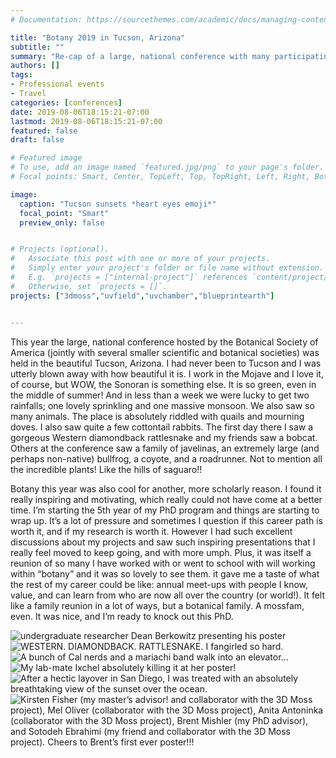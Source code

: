 ```yaml
---
# Documentation: https://sourcethemes.com/academic/docs/managing-content/

title: "Botany 2019 in Tucson, Arizona"
subtitle: ""
summary: "Re-cap of a large, national conference with many participating professional societies."
authors: []
tags: 
- Professional events
- Travel
categories: [conferences]
date: 2019-08-06T18:15:21-07:00
lastmod: 2019-08-06T18:15:21-07:00
featured: false
draft: false

# Featured image
# To use, add an image named `featured.jpg/png` to your page's folder.
# Focal points: Smart, Center, TopLeft, Top, TopRight, Left, Right, BottomLeft, Bottom, BottomRight.

image: 
  caption: "Tucson sunsets *heart eyes emoji*"
  focal_point: "Smart"
  preview_only: false


# Projects (optional).
#   Associate this post with one or more of your projects.
#   Simply enter your project's folder or file name without extension.
#   E.g. `projects = ["internal-project"]` references `content/project/deep-learning/index.md`.
#   Otherwise, set `projects = []`.
projects: ["3dmoss","uvfield","uvchamber","blueprintearth"]


---
```


This year the large, national conference hosted by the Botanical Society of America (jointly with several smaller scientific and botanical societies) was held in the beautiful Tucson, Arizona. I had never been to Tucson and I was utterly blown away with how beautiful it is. I work in the Mojave and I love it, of course, but WOW, the Sonoran is something else. It is so green, even in the middle of summer! And in less than a week we were lucky to get two rainfalls; one lovely sprinkling and one massive monsoon. We also saw so many animals. The place is absolutely riddled with quails and mourning doves. I also saw quite a few cottontail rabbits. The first day there I saw a gorgeous Western diamondback rattlesnake and my friends saw a bobcat. Others at the conference saw a family of javelinas, an extremely large (and perhaps non-native) bullfrog, a coyote, and a roadrunner. Not to mention all the incredible plants! Like the hills of saguaro!!

Botany this year was also cool for another, more scholarly reason. I found it really inspiring and motivating, which really could not have come at a better time. I’m starting the 5th year of my PhD program and things are starting to wrap up. It’s a lot of pressure and sometimes I question if this career path is worth it, and if my research is worth it. However I had such excellent discussions about my projects and saw such inspiring presentations that I really feel moved to keep going, and with more umph. Plus, it was itself a reunion of so many I have worked with or went to school with will working within “botany” and it was so lovely to see them. it gave me a taste of what the rest of my career could be like: annual meet-ups with people I know, value, and can learn from who are now all over the country (or world!). It felt like a family reunion in a lot of ways, but a botanical family. A mossfam, even. It was nice, and I’m ready to knock out this PhD.

![undergraduate researcher Dean Berkowitz presenting his poster](deanposter.JPG)
![WESTERN. DIAMONDBACK. RATTLESNAKE. I fangirled so hard.](snake.jpeg)
![A bunch of Cal nerds and a mariachi band walk into an elevator…](elevatormariachi.JPG)
![My lab-mate Ixchel absolutely killing it at her poster!](ixchelposter.JPG)
![After a hectic layover in San Diego, I was treated with an absolutely breathtaking view of the sunset over the ocean.](sky.JPG)
![Kirsten Fisher (my master’s advisor! and collaborator with the 3D Moss project), Mel Oliver (collaborator with the 3D Moss project), Anita Antoninka (collaborator with the 3D Moss project), Brent Mishler (my PhD advisor), and Sotodeh Ebrahimi (my friend and collaborator with the 3D Moss project). Cheers to Brent’s first ever poster!!!](brentposter.JPG)

